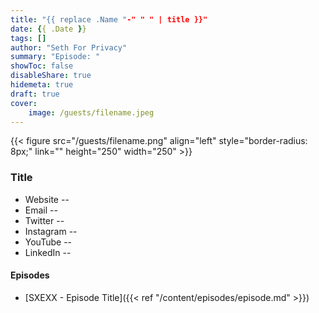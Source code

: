 ```yaml
---
title: "{{ replace .Name "-" " " | title }}"
date: {{ .Date }}
tags: []
author: "Seth For Privacy"
summary: "Episode: "
showToc: false
disableShare: true
hidemeta: true
draft: true
cover:
    image: /guests/filename.jpeg
---
```


{{< figure src="/guests/filename.png" align="left" style="border-radius: 8px;" link="" height="250" width="250" >}}

### Title

- Website -- 
- Email -- [](mailto:)
- Twitter -- 
- Instagram -- 
- YouTube -- 
- LinkedIn -- 

#### Episodes

- [SXEXX - Episode Title]({{< ref "/content/episodes/episode.md" >}})
